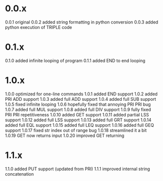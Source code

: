 0.0.x
=====

0.0.1
original
0.0.2
added string formatting in python conversion
0.0.3
added python execution of TRIPLE code

0.1.x
=====

0.1.0
added infinite looping of program
0.1.1
added END to end looping

1.0.x
=====

1.0.0
optimized for one-line commands
1.0.1
added END support
1.0.2
added PRI ADD support
1.0.3
added full ADD support
1.0.4
added full SUB support
1.0.5
fixed infinite looping
1.0.6
hopefully fixed that annoying PRI PRI bug
1.0.7
added full MUL support
1.0.8
added full DIV support
1.0.9
fully fixed PRI PRI repetitiveness
1.0.10
added GET support
1.0.11
added partial LSS support
1.0.12
added full LSS support
1.0.13
added full GRT support
1.0.14
added full EQL support
1.0.15
added full LEQ support
1.0.16
added full GEQ support
1.0.17
fixed str index out of range bug
1.0.18
streamlined it a bit
1.0.19
GET now returns input
1.0.20
improved GET returning

1.1.x
=====

1.1.0
added PUT support (updated from PRI)
1.1.1
improved internal string concatenation
